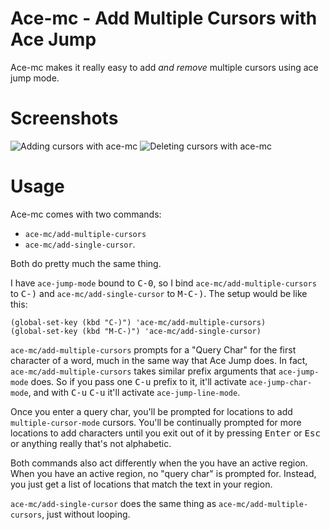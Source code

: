 Ace-mc - Add Multiple Cursors with Ace Jump
===========================================

Ace-mc makes it really easy to add *and remove* multiple cursors using
ace jump mode.

# Screenshots
<img src="https://jmm.io/ace-mc/add-example.gif" alt="Adding cursors with ace-mc">

<img src="https://jmm.io/ace-mc/delete-example.gif" alt="Deleting cursors with ace-mc">

# Usage

Ace-mc comes with two commands:
* `ace-mc/add-multiple-cursors`
* `ace-mc/add-single-cursor`.

Both do pretty much the same thing.

I have `ace-jump-mode` bound to <kbd>C-0</kbd>, so I bind
`ace-mc/add-multiple-cursors` to <kbd>C-)</kbd> and
`ace-mc/add-single-cursor` to <kbd>M-C-)</kbd>. The setup would be like
this:

```elisp
(global-set-key (kbd "C-)") 'ace-mc/add-multiple-cursors)
(global-set-key (kbd "M-C-)") 'ace-mc/add-single-cursor)
```

`ace-mc/add-multiple-cursors` prompts for a "Query Char" for the first
character of a word, much in the same way that Ace Jump does. In fact,
`ace-mc/add-multiple-cursors` takes similar prefix arguments that
`ace-jump-mode` does. So if you pass one <kbd>C-u</kbd> prefix to it, it'll
activate `ace-jump-char-mode`, and with <kbd>C-u</kbd> <kbd>C-u</kbd> it'll activate
`ace-jump-line-mode`.

Once you enter a query char, you'll be prompted for locations to add
`multiple-cursor-mode` cursors. You'll be continually prompted for
more locations to add characters until you exit out of it by pressing
<kbd>Enter</kbd> or <kbd>Esc</kbd> or anything really that's not alphabetic.

Both commands also act differently when the you have an active
region. When you have an active region, no "query char" is prompted
for. Instead, you just get a list of locations that match the text in
your region.

`ace-mc/add-single-cursor` does the same thing as
`ace-mc/add-multiple-cursors`, just without looping.
